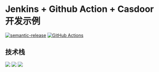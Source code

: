 # Jenkins + Github Action + Casdoor 开发示例
[![semantic-release](https://img.shields.io/badge/%20%20%F0%9F%93%A6%F0%9F%9A%80-semantic--release-e10079.svg)](https://github.com/semantic-release/semantic-release)
[![GitHub Actions](https://github.com/OutOfEastGate/TestRelease/actions/workflows/release.yml/badge.svg)](https://github.com/OutOfEastGate/TestRelease/actions)

## 技术栈

![](https://www.vectorlogo.zone/logos/reactjs/reactjs-ar21.svg)
![](https://www.vectorlogo.zone/logos/springio/springio-ar21.svg)
![](https://www.vectorlogo.zone/logos/jenkins/jenkins-ar21.svg)